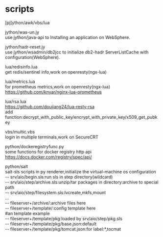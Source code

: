 # scripts
[pj]ython/awk/vbs/lua  

jython/was-un.jy  
use jython/java-api to Installing an application on WebSphere.   
 
jython/hadr-reset.jy  
use jython/wsadmin/db2jcc to initialize db2-hadr ServerListCache with configuration(WebSphere).   

lua/redisinfo.lua  
get redis/sentinel info,work on openresty(ngx-lua)

lua/metrics.lua  
for prometheus metrics,work on openresty(ngx-lua)  
https://github.com/knyar/nginx-lua-prometheus  

lua/rsa.lua  
https://github.com/doujiang24/lua-resty-rsa  
add function:decrypt_with_public_key/encrypt_with_private_key/x509_get_pubkey  

vbs/multic.vbs  
login in multiple terminals,work on SecureCRT

python/dockeregistryfunc.py  
some functions for docker registry http api  
https://docs.docker.com/registry/spec/api/  

python/salt  
salt-sls scripts in py renderer,initialize the virtual-machine os configuration  
-- srv/aio/begin.sls:run sls in step directory(wildcard)  
-- srv/aio/step/archive.sls:unzip/tar packages in directory:archive to special path  
-- srv/aio/step/filesystem.sls:lvcreate,mkfs,mount  
  ...  
-- fileserver+/archive/:archive files here  
-- fileserver+/template/:config template here  
   #an template example  
-- fileserver+/template/pkg:loaded by srv/aio/step/pkg.sls  
-- fileserver+/template/pkg/base.json:default  
-- fileserver+/template/pkg/tomcat.json:for label:\*,tocmat  

    
